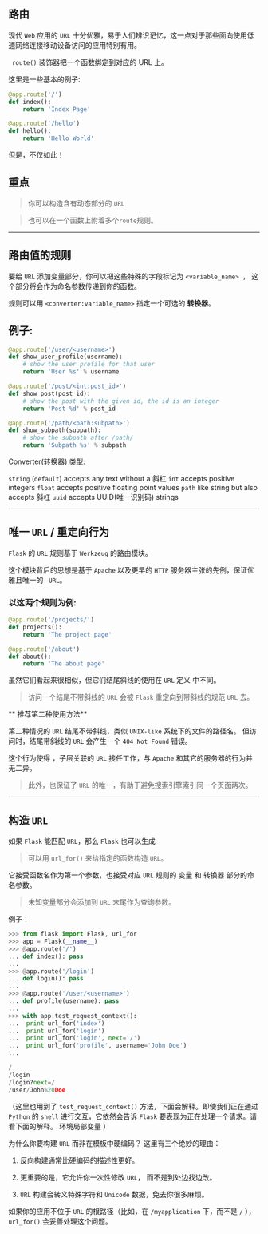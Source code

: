 ## 路由
现代 `Web` 应用的 `URL` 十分优雅，易于人们辨识记忆，这一点对于那些面向使用低速网络连接移动设备访问的应用特别有用。


` route()` 装饰器把一个函数绑定到对应的 URL 上。

这里是一些基本的例子:
```python
@app.route('/')
def index():
    return 'Index Page'

@app.route('/hello')
def hello():
    return 'Hello World'
```
但是，不仅如此！

## 重点

> 你可以构造含有动态部分的 `URL`

> 也可以在一个函数上附着多个`route`规则。



---------------

##   路由值的规则
要给 `URL` 添加变量部分，你可以把这些特殊的字段标记为 `<variable_name> `， 这个部分将会作为命名参数传递到你的函数。

规则可以用 `<converter:variable_name>` 指定一个可选的 **转换器**。

## 例子:

```python
@app.route('/user/<username>')
def show_user_profile(username):
    # show the user profile for that user
    return 'User %s' % username

@app.route('/post/<int:post_id>')
def show_post(post_id):
    # show the post with the given id, the id is an integer
    return 'Post %d' % post_id

@app.route('/path/<path:subpath>')
def show_subpath(subpath):
    # show the subpath after /path/
    return 'Subpath %s' % subpath
```

Converter(转换器) 类型:

`string`	(`default`) accepts any text without a 斜杠
`int`   	accepts positive integers
`float`	    accepts positive floating point values
`path`  	like string but also accepts 斜杠
`uuid`	    accepts UUID(唯一识别码) strings

------------------

## 唯一 `URL` / 重定向行为

`Flask` 的 `URL` 规则基于 `Werkzeug` 的路由模块。

这个模块背后的思想是基于 `Apache` 以及更早的 `HTTP` 服务器主张的先例，保证优雅且唯一的 ` URL`。

### 以这两个规则为例:
```python
@app.route('/projects/')
def projects():
    return 'The project page'

@app.route('/about')
def about():
    return 'The about page'
```
虽然它们看起来很相似，但它们结尾斜线的使用在 `URL` 定义 中不同。 

> 访问一个结尾不带斜线的 `URL` 会被 `Flask` 重定向到带斜线的规范 `URL` 去。

** 推荐第二种使用方法**

第二种情况的 `URL` 结尾不带斜线，类似 `UNIX-like` 系统下的文件的路径名。
但访问时，结尾带斜线的 `URL` 会产生一个 `404 Not Found` 错误。

这个行为使得 ，子层关联的 `URL` 接任工作，与 `Apache` 和其它的服务器的行为并无二异。

> 此外，也保证了 `URL` 的唯一，有助于避免搜索引擎索引同一个页面两次。



---------------
## 构造 `URL`
如果 `Flask` 能匹配 `URL`，那么 `Flask` 也可以生成

> 可以用 `url_for()` 来给指定的函数构造 `URL`。

它接受函数名作为第一个参数，也接受对应 `URL` 规则的 变量 和 转换器 部分的命名参数。
> 未知变量部分会添加到 `URL` 末尾作为查询参数。

例子：
```python
>>> from flask import Flask, url_for
>>> app = Flask(__name__)
>>> @app.route('/')
... def index(): pass
...
>>> @app.route('/login')
... def login(): pass
...
>>> @app.route('/user/<username>')
... def profile(username): pass
...
>>> with app.test_request_context():
...  print url_for('index')
...  print url_for('login')
...  print url_for('login', next='/')
...  print url_for('profile', username='John Doe')
...

/
/login
/login?next=/
/user/John%20Doe
```
（这里也用到了 `test_request_context()` 方法，下面会解释。即使我们正在通过 `Python` 的 `shell` 进行交互，它依然会告诉 `Flask` 要表现为正在处理一个请求。请看下面的解释。 环境局部变量 ）

为什么你要构建 `URL` 而非在模板中硬编码？
这里有三个绝妙的理由：

1. 反向构建通常比硬编码的描述性更好。

2. 更重要的是，它允许你一次性修改 `URL`， 而不是到处边找边改。
3. `URL` 构建会转义特殊字符和 `Unicode` 数据，免去你很多麻烦。

如果你的应用不位于 `URL` 的根路径（比如，在 `/myapplication` 下，而不是 `/` ）， `url_for()` 会妥善处理这个问题。






